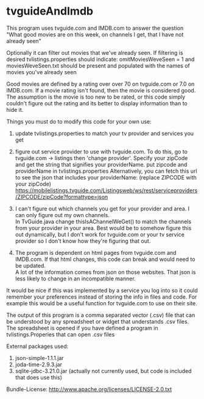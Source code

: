 # tvguideAndImdb
This program uses tvguide.com and IMDB.com to answer the question "What good movies are on this week, on channels I get, that I have not already seen"

Optionally it can filter out movies that we've already seen.  If filtering is desired tvlistings.properties should indicate: omitMoviesWeveSeen = 1 and moviesWeveSeen.txt should be present and populated with the names of movies you've already seen
  
Good movies are defined by a rating over over 70 on tvguide.com or 7.0 on IMDB.com.  If a movie rating isn't found, then the movie is considered good.  The assumption is the movie is too new to be rated, or this code simply couldn't figure out the rating and its better to display information than to hide it.
 
Things you must do to modify this code for your own use:
1) update tvlistings.properties to match your tv provider and services you get
2) figure out service provider to use with tvguide.com.  To do this, go to tvguide.com -> listings then 'change provider'.  Specify your zipCode and get the string that signifies your providerName.  put zipcode and providerName in tvlistings.properties
Alternatively, you can fetch this url to see the json that includes your providerName:  (replace ZIPCODE with your zipCode)
https://mobilelistings.tvguide.com/Listingsweb/ws/rest/serviceproviders/ZIPCODE/zipCode?formattype=json

3) I can't figure out which channels you get for your provider and area.  I can only figure out my own channels.  
      In TvGuide.java change thisIsAChannelWeGet() to match the channels from your provider in your area.
      Best would be to somehow figure this out dynamically, but I don't work for tvguide.com or your tv service provider so I don't know how they're figuring that out. 
      
4) The program is dependent on html pages from tvguide.com and IMDB.com.  If that html changes, this code can break and would need to be updated.  
      A lot of the information comes from json on those websites.  That json is less likely to change in an incompatible manner.       
  
It would be nice if this was implemented by a service you log into so it could remember your preferences instead of storing the info in files and code.  For example this would be a useful function for tvguide.com to use on their site.
  
The output of this program is a comma separated vector (.csv) file that can be understood by any spreadsheet or widget that understands .csv files.  The spreadsheet is opened if you have defined a program in tvlistings.Properies that can open .csv files
 
External packages used:  
 1) json-simple-1.1.1.jar
 2) joda-time-2.9.3.jar
 3) sqlite-jdbc-3.21.0.jar (actually not currently used, but code is included that does use this)
  
 Bundle-License: http://www.apache.org/licenses/LICENSE-2.0.txt
